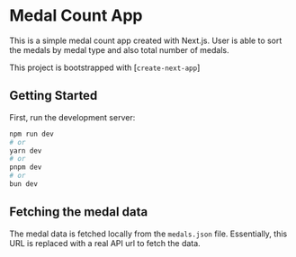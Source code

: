 # Medal Count App

This is a simple medal count app created with Next.js. User is able to sort the medals by medal type and also total number of medals.

This project is bootstrapped with [`create-next-app`]

## Getting Started

First, run the development server:

```bash
npm run dev
# or
yarn dev
# or
pnpm dev
# or
bun dev
```

## Fetching the medal data

The medal data is fetched locally from the `medals.json` file. Essentially, this URL is replaced with a real API url to fetch the data.
